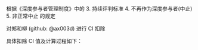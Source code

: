 根据《深度参与者管理制度》中的 3. 持续评判标准 4. 不再作为深度参与者(中止) 5. 非正常中止 的规定

对郑和柳 (github: @ax003d) 进行 CI 扣除

具体扣除 CI 值及计算过程如下：

